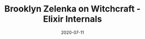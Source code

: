 ---
layout: page
title: "Brooklyn Zelenka on Witchcraft - Elixir Internals"
date: 2020-07-11
category: podcast
link: "https://smartlogic.io/podcast/elixir-wizards/season-two-zelenka/"
image: "https://assets.fireside.fm/file/fireside-images/podcasts/images/0/03a50f66-dc5e-4da4-ab6e-31895b6d4c9e/episodes/4/490b7cc3-44d7-4917-9688-2450d18de62a/cover_medium.jpg?v=3"
description: "In this episode we talk to Brooklyn about her history with Elixir, how she got started and what attracts her to it."
---